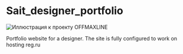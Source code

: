 # Sait_designer_portfolio
![Иллюстрация к проекту OFFMAXLINE](https://github.com/Tixon-noxit/Sait_designer_portfolio/blob/master/OFFMAXLINE.png)




Portfolio website for a designer. The site is fully configured to work on hosting reg.ru
